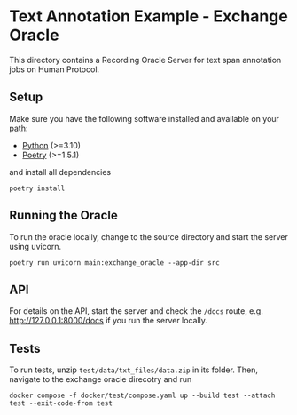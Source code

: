 # Text Annotation Example - Exchange Oracle

This directory contains a Recording Oracle Server for text span annotation jobs on Human Protocol.

## Setup
Make sure you have the following software installed and available on your path:

- [Python](https://www.python.org/downloads/) (>=3.10)
- [Poetry](https://python-poetry.org/docs/#installing-with-the-official-installer) (>=1.5.1)

and install all dependencies

```shell
poetry install
```

## Running the Oracle
To run the oracle locally, change to the source directory and start the server using uvicorn.

````shell
poetry run uvicorn main:exchange_oracle --app-dir src
````

## API

For details on the API, start the server and check the `/docs` route, e.g. http://127.0.0.1:8000/docs if you run the server locally.

## Tests

To run tests, unzip `test/data/txt_files/data.zip` in its folder. 
Then, navigate to the exchange oracle direcotry and run

````shell
docker compose -f docker/test/compose.yaml up --build test --attach test --exit-code-from test
````